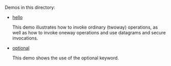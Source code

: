 Demos in this directory:

- [hello](./hello)

  This demo illustrates how to invoke ordinary (twoway) operations, as
  well as how to invoke oneway operations and use datagrams and secure
  invocations.

- [optional](./optional)

  This demo shows the use of the optional keyword.
